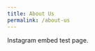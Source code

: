 ```yaml
---
title: About Us
permalink: /about-us
---
```

Instagram embed test page.

<script async src="//www.instagram.com/embed.js"></script>